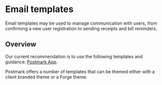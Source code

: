 # Email templates

Email templates may be used to manage communication with users, from confirming a new user registration to sending receipts and bill reminders. 

## Overview

Our current recommendation is to use the following templates and guidance: <a href="https://postmarkapp.com/transactional-email-templates" target="_blank" rel="noreferrer noopener">Postmark App</a>.

Postmark offers a number of templates that can be themed either with a client branded theme or a Forge theme.
